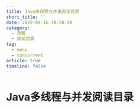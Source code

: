 ```yaml
---
title: Java多线程与并发阅读目录
short_title: ''
date: 2022-04-16 18:50:28
category:
  - 页面
  - 阅读目录
tag:
  - menu
  - concurrent
article: true
timeline: false
---
```

# Java多线程与并发阅读目录